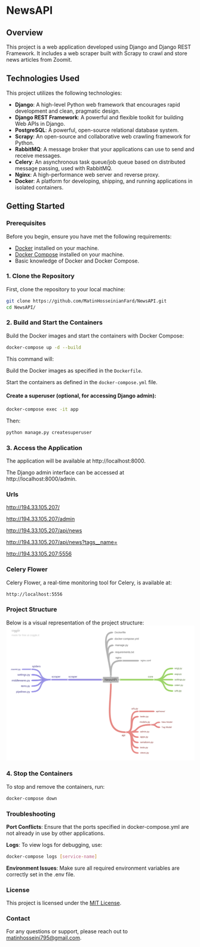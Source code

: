 # NewsAPI

## Overview

This project is a web application developed using Django and Django REST Framework. It includes a web scraper built with Scrapy to crawl and store news articles from Zoomit.

## Technologies Used

This project utilizes the following technologies:

- **Django**: A high-level Python web framework that encourages rapid development and clean, pragmatic design.
- **Django REST Framework**: A powerful and flexible toolkit for building Web APIs in Django.
- **PostgreSQL**: A powerful, open-source relational database system.
- **Scrapy**: An open-source and collaborative web crawling framework for Python.
- **RabbitMQ**: A message broker that your applications can use to send and receive messages.
- **Celery**: An asynchronous task queue/job queue based on distributed message passing, used with RabbitMQ.
- **Nginx**: A high-performance web server and reverse proxy.
- **Docker**: A platform for developing, shipping, and running applications in isolated containers.

## Getting Started


### Prerequisites

Before you begin, ensure you have met the following requirements:
- [Docker](https://www.docker.com/get-started) installed on your machine.
- [Docker Compose](https://docs.docker.com/compose/install/) installed on your machine.
- Basic knowledge of Docker and Docker Compose.


### 1. Clone the Repository

First, clone the repository to your local machine:

```bash
git clone https://github.com/MatinHosseinianFard/NewsAPI.git
cd NewsAPI/
```

### 2. Build and Start the Containers
Build the Docker images and start the containers with Docker Compose:

```bash
docker-compose up -d --build
```

This command will:

Build the Docker images as specified in the `Dockerfile`.

Start the containers as defined in the `docker-compose.yml` file.


#### Create a superuser (optional, for accessing Django admin):
```bash
docker-compose exec -it app
```
Then:
```bash
python manage.py createsuperuser
```

### 3. Access the Application
The application will be available at http://localhost:8000.

The Django admin interface can be accessed at http://localhost:8000/admin.

### Urls

http://194.33.105.207/

http://194.33.105.207/admin

http://194.33.105.207/api/news

http://194.33.105.207/api/news?tags__name=

http://194.33.105.207:5556



### Celery Flower
Celery Flower, a real-time monitoring tool for Celery, is available at:
```bash
http://localhost:5556
```

### Project Structure
Below is a visual representation of the project structure:
[![Structure](https://github.com/MatinHosseinianFard/NewsAPI/blob/main/structure.png)](https://coggle.it/)

### 4. Stop the Containers
To stop and remove the containers, run:

```bash
docker-compose down
```

### Troubleshooting
**Port Conflicts**: Ensure that the ports specified in docker-compose.yml are not already in use by other applications.

**Logs**: To view logs for debugging, use:

```bash
docker-compose logs [service-name]
```

**Environment Issues**: Make sure all required environment variables are correctly set in the .env file.

### License
This project is licensed under the [MIT License](https://github.com/MatinHosseinianFard/NewsAPI/blob/main/LICENSE).

### Contact
For any questions or support, please reach out to matinhosseini795@gmail.com.

